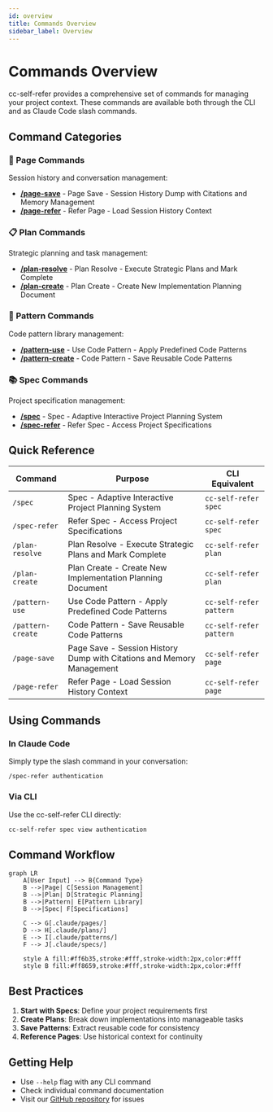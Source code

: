 ```yaml
---
id: overview
title: Commands Overview
sidebar_label: Overview
---
```


# Commands Overview

cc-self-refer provides a comprehensive set of commands for managing your project context. These commands are available both through the CLI and as Claude Code slash commands.

## Command Categories

### 📝 Page Commands

Session history and conversation management:

- **[/page-save](./page-save)** - Page Save - Session History Dump with Citations and Memory Management
- **[/page-refer](./page-refer)** - Refer Page - Load Session History Context

### 📋 Plan Commands

Strategic planning and task management:

- **[/plan-resolve](./plan-resolve)** - Plan Resolve - Execute Strategic Plans and Mark Complete
- **[/plan-create](./plan-create)** - Plan Create - Create New Implementation Planning Document

### 🎨 Pattern Commands

Code pattern library management:

- **[/pattern-use](./pattern-use)** - Use Code Pattern - Apply Predefined Code Patterns
- **[/pattern-create](./pattern-create)** - Code Pattern - Save Reusable Code Patterns

### 📚 Spec Commands

Project specification management:

- **[/spec](./spec)** - Spec - Adaptive Interactive Project Planning System
- **[/spec-refer](./spec-refer)** - Refer Spec - Access Project Specifications

## Quick Reference

| Command | Purpose | CLI Equivalent |
|---------|---------|----------------|
| `/spec` | Spec - Adaptive Interactive Project Planning System | `cc-self-refer spec` |
| `/spec-refer` | Refer Spec - Access Project Specifications | `cc-self-refer spec` |
| `/plan-resolve` | Plan Resolve - Execute Strategic Plans and Mark Complete | `cc-self-refer plan` |
| `/plan-create` | Plan Create - Create New Implementation Planning Document | `cc-self-refer plan` |
| `/pattern-use` | Use Code Pattern - Apply Predefined Code Patterns | `cc-self-refer pattern` |
| `/pattern-create` | Code Pattern - Save Reusable Code Patterns | `cc-self-refer pattern` |
| `/page-save` | Page Save - Session History Dump with Citations and Memory Management | `cc-self-refer page` |
| `/page-refer` | Refer Page - Load Session History Context | `cc-self-refer page` |

## Using Commands

### In Claude Code

Simply type the slash command in your conversation:

```
/spec-refer authentication
```

### Via CLI

Use the cc-self-refer CLI directly:

```bash
cc-self-refer spec view authentication
```

## Command Workflow

```mermaid
graph LR
    A[User Input] --> B{Command Type}
    B -->|Page| C[Session Management]
    B -->|Plan| D[Strategic Planning]
    B -->|Pattern| E[Pattern Library]
    B -->|Spec| F[Specifications]
    
    C --> G[.claude/pages/]
    D --> H[.claude/plans/]
    E --> I[.claude/patterns/]
    F --> J[.claude/specs/]
    
    style A fill:#ff6b35,stroke:#fff,stroke-width:2px,color:#fff
    style B fill:#ff8659,stroke:#fff,stroke-width:2px,color:#fff
```

## Best Practices

1. **Start with Specs**: Define your project requirements first
2. **Create Plans**: Break down implementations into manageable tasks
3. **Save Patterns**: Extract reusable code for consistency
4. **Reference Pages**: Use historical context for continuity

## Getting Help

- Use `--help` flag with any CLI command
- Check individual command documentation
- Visit our [GitHub repository](https://github.com/your-username/cc-self-refer) for issues
